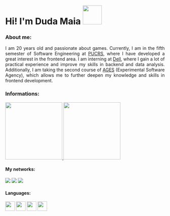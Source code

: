 <div>
  <h1>Hi! I'm Duda Maia <img src="https://media.tenor.com/0Tr2bkpHI2IAAAAi/hello.gif" width="60px"></h1>
</div>

<div>
  <h3>About me: </h3>
  <p align="justify">I am 20 years old and passionate about games. Currently, I am in the fifth semester of Software Engineering at <a href="https://www.pucrs.br/politecnica/curso/engenharia-de-software/#apresentacao" target="_blank">PUCRS</a>, where I have developed a great interest in the frontend area. I am interning at <a href="https://www.dell.com/pt-br" target="_blank">Dell</a>, where I gain a lot of practical experience and improve my skills in backend and data analysis. Additionally, I am taking the second course of <a href="https://www.ages.pucrs.br/" target="_blank">AGES</a> (Experimental Software Agency), which allows me to further deepen my knowledge and skills in frontend development.</p>
</div>

<div>
  <h3>Informations: </h3>
  <a href="https://github.com/DudaWendelMaia?tab=repositories" target="_blank">
    <img height="180em" src="https://github-readme-stats.vercel.app/api?username=DudaWendelMaia&show_icons=true&theme=radical&include_all_commits=true&count_private=true" alt="" />
    <img height="180em" src="https://github-readme-stats.vercel.app/api/top-langs/?username=DudaWendelMaia&layout=compact&langs_count=7&theme=radical" alt="" />
  </a>
</div>

#### My networks:
<div> 
  <a href="https://discord.gg/GENm2kg5" target="_blank"><img src="https://img.shields.io/badge/Discord-7289DA?style=for-the-badge&logo=discord&logoColor=white" target="_blank"></a> 
  <a href="mailto:mariawendelmaia@gmail.com" target="_blank"><img src="https://img.shields.io/badge/-Gmail-%23333?style=for-the-badge&logo=gmail&logoColor=white" target="_blank"></a>
  <a href="https://www.linkedin.com/in/maria-eduarda-wendel-maia-74a375241/" target="_blank"><img src="https://img.shields.io/badge/-LinkedIn-%230077B5?style=for-the-badge&logo=linkedin&logoColor=white" target="_blank"></a>  
</div>

#### Languages:
<div>
  <img height="30em" width="30em" src="https://cdn.jsdelivr.net/gh/devicons/devicon/icons/java/java-original.svg" />
  <img height="30em" width="30em" src="https://cdn.jsdelivr.net/gh/devicons/devicon/icons/html5/html5-original.svg" />
  <img height="30em" width="30em" src="https://cdn.jsdelivr.net/gh/devicons/devicon/icons/css3/css3-original.svg" />
  <img height="30em" width="30em" src="https://cdn.jsdelivr.net/gh/devicons/devicon/icons/javascript/javascript-original.svg" />
</div>


          
